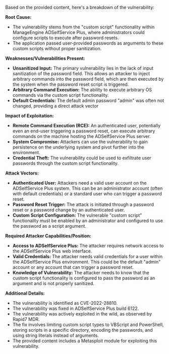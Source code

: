 Based on the provided content, here's a breakdown of the vulnerability:

**Root Cause:**

*   The vulnerability stems from the "custom script" functionality within ManageEngine ADSelfService Plus, where administrators could configure scripts to execute after password resets.
*   The application passed user-provided passwords as arguments to these custom scripts without proper sanitization.

**Weaknesses/Vulnerabilities Present:**

*   **Unsanitized Input:** The primary vulnerability lies in the lack of input sanitization of the password field. This allows an attacker to inject arbitrary commands into the password field, which are then executed by the system when the password reset script is triggered.
*   **Arbitrary Command Execution:** The ability to execute arbitrary OS commands via the custom script functionality.
*  **Default Credentials:** The default admin password "admin" was often not changed, providing a direct attack vector

**Impact of Exploitation:**

*   **Remote Command Execution (RCE):** An authenticated user, potentially even an end-user triggering a password reset, can execute arbitrary commands on the machine hosting the ADSelfService Plus server.
*   **System Compromise:** Attackers can use the vulnerability to gain persistence on the underlying system and pivot further into the environment.
*   **Credential Theft:** The vulnerability could be used to exfiltrate user passwords through the custom script functionality.

**Attack Vectors:**

*   **Authenticated User:** Attackers need a valid user account on the ADSelfService Plus system. This can be an administrator account (often with default credentials) or a standard user who can trigger a password reset.
*   **Password Reset Trigger:** The attack is initiated through a password reset or a password change by an authenticated user.
*   **Custom Script Configuration:**  The vulnerable "custom script" functionality must be enabled by an administrator and configured to use the password as a script argument.

**Required Attacker Capabilities/Position:**

*   **Access to ADSelfService Plus:** The attacker requires network access to the ADSelfService Plus web interface.
*   **Valid Credentials:** The attacker needs valid credentials for a user within the ADSelfService Plus environment. This could be the default "admin" account or any account that can trigger a password reset.
*   **Knowledge of Vulnerability:** The attacker needs to know that the custom script functionality is configured to pass the password as an argument and is not properly sanitized.

**Additional Details:**

*   The vulnerability is identified as CVE-2022-28810.
*   The vulnerability was fixed in ADSelfService Plus build 6122.
*   The vulnerability was actively exploited in the wild, as observed by Rapid7 MDR.
*   The fix involves limiting custom script types to VBScript and PowerShell, storing scripts in a specific directory, encoding the passwords, and using string literals instead of arguments.
*   The provided content includes a Metasploit module for exploiting this vulnerability.